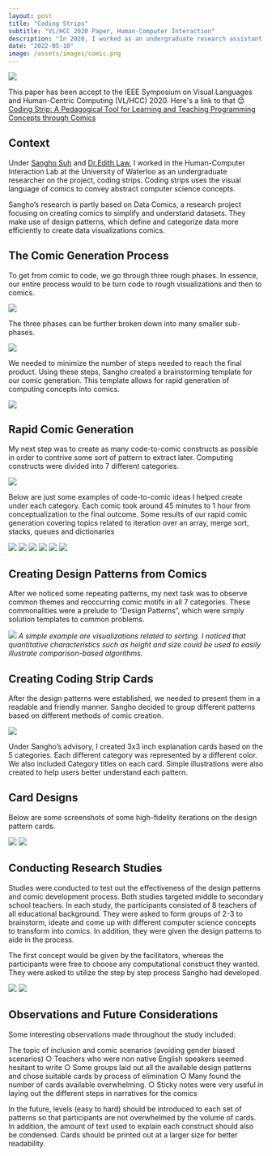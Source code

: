 ```yaml
---
layout: post
title: "Coding Strips"
subtitle: "VL/HCC 2020 Paper, Human-Computer Interaction"
description: "In 2020, I worked as an undergraduate research assistant illustrating of computing comics, facilitating research studies, and constructing design patterns. The research group consisted of 1 Principle Researcher, 2 Graduate Researchers, 1 Undergraduate Researcher, 1 Artist"
date: "2022-05-10"
image: /assets/images/comic.png
---
```


![](/assets/images/codingstrip/1.png)

This paper has been accept to the IEEE Symposium on Visual Languages and Human-Centric Computing (VL/HCC) 2020. Here's a link to that 😊 [Coding Strip: A Pedagogical Tool for Learning and Teaching Programming Concepts through Comics](https://conf.researchr.org/details/vlhcc2020/research-papers/15/Coding-Strip-A-Pedagogical-Tool-for-Teaching-and-Learning-Programming-Concepts-throu)

## Context

Under [Sangho Suh](https://sanghosuh.github.io/) and [Dr.Edith Law](https://edithlaw.ca/index.html), I worked in the Human-Computer Interaction Lab  at the University of Waterloo as an undergraduate researcher on the project, coding strips. Coding strips uses the visual language of comics to convey abstract computer science concepts.

Sangho’s research is partly based on Data Comics, a research project focusing on creating comics to simplify and understand datasets. They make use of design patterns, which define and categorize data more efficiently to create data visualizations comics.

## The Comic Generation Process

To get from comic to code, we go through three rough phases. In essence, our entire process would to be turn code to rough visualizations and then to comics.

![](/assets/images/codingstrip/2.png)

The three phases can be further broken down into many smaller sub-phases.

![](/assets/images/codingstrip/3.png)

We needed to minimize the number of steps needed to reach the final product. Using these steps, Sangho created a brainstorming template for our comic generation. This template allows for rapid generation of computing concepts into comics.

![](/assets/images/codingstrip/4.jpg)

## Rapid Comic Generation

My next step was to create as many code-to-comic constructs as possible in order to contrive some sort of pattern to extract later. Computing constructs were divided into 7 different categories.

![](/assets/images/codingstrip/5.png)

Below are just some examples of code-to-comic ideas I helped create under each category. Each comic took around 45 minutes to 1 hour from conceptualization to the final outcome. Some results of our rapid comic generation covering topics related to iteration over an array, merge sort, stacks, queues and dictionaries

![](/assets/images/codingstrip/6.png)
![](/assets/images/codingstrip/merge.jpg)
![](/assets/images/codingstrip/stack.jpg)
![](/assets/images/codingstrip/Bubble_sort.jpg)
![](/assets/images/codingstrip/8.jpg)
![](/assets/images/codingstrip/10.jpg)

## Creating Design Patterns from Comics​​​​​​​

After we noticed some repeating patterns, my next task was to observe common themes and reoccurring comic motifs in all 7 categories. These commonalities were a prelude to “Design Patterns”, which were simply solution templates to common problems.

![](/assets/images/codingstrip/11.png)
*A simple example are visualizations related to sorting. I noticed that quantitative characteristics such as height and size could be used to easily illustrate comparison-based algorithms.*

## Creating Coding Strip Cards​​​​​​​

After the design patterns were established, we needed to present them in a readable and friendly manner. Sangho decided to group different patterns based on different methods of comic creation.

![](/assets/images/codingstrip/12.png)

Under Sangho’s advisory, I created 3x3 inch explanation cards based on the 5 categories. Each different category was represented by a different color. We also included Category titles on each card. Simple illustrations were also created to help users better understand each pattern.

## Card Designs

Below are some screenshots of some high-fidelity iterations on the design pattern cards.

![](/assets/images/codingstrip/13.png)
![](/assets/images/codingstrip/14.png)

## Conducting Research Studies​​​​​​​

Studies were conducted to test out the effectiveness of the design patterns and comic development process. Both studies targeted middle to secondary school teachers.
In each study, the participants consisted of 8 teachers of all educational background. They were asked to form groups of 2-3 to brainstorm, ideate and come up with  different computer science concepts to transform into comics. In addition, they were given the design patterns to aide in the process.

The first concept would be given by the facilitators, whereas the participants were free to choose any computational construct they wanted. They were asked to utilize the step by step process Sangho had developed.

![](/assets/images/codingstrip/15.jpeg)
![](/assets/images/codingstrip/16.jpeg)

## Observations and Future Considerations​​​​​​​
Some interesting observations made throughout the study included:

The topic of inclusion and comic scenarios (avoiding gender biased scenarios)
○ Teachers who were non native English speakers seemed hesitant to write
○ Some groups laid out all the available design patterns and chose suitable cards by process of elimination
○ Many found the number of cards available overwhelming.
○ Sticky notes were very useful in laying out the different steps in narratives for the comics

In the future, levels (easy to hard) should be introduced to each set of patterns so that participants are  not overwhelmed by the volume of cards. In addition, the amount of text used to explain each construct should also be condensed. Cards should be printed out at a larger size for better readability.